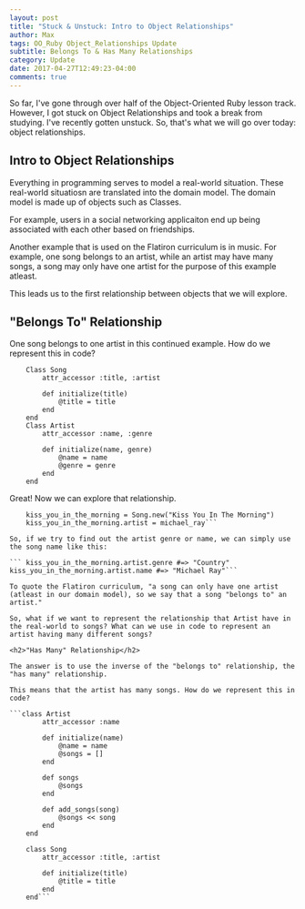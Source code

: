 ```yaml
---
layout: post
title: "Stuck & Unstuck: Intro to Object Relationships"
author: Max
tags: OO_Ruby Object_Relationships Update
subtitle: Belongs To & Has Many Relationships
category: Update
date: 2017-04-27T12:49:23-04:00
comments: true
---
```


So far, I've gone through over half of the Object-Oriented Ruby lesson track. However, I got stuck on Object Relationships and took a break from studying. I've recently gotten unstuck. So, that's what we will go over today: object relationships.  

<h2>Intro to Object Relationships</h2>

Everything in programming serves to model a real-world situation. These real-world situatiosn are translated into the domain model. The domain model is made up of objects such as Classes. 

For example, users in a social networking applicaiton end up being associated with each other based on friendships. 

Another example that is used on the Flatiron curriculum is in music. For example, one song belongs to an artist, while an artist may have many songs, a song may only have one artist for the purpose of this example atleast.

This leads us to the first relationship between objects that we will explore.  

<h2>"Belongs To" Relationship</h2>

One song belongs to one artist in this continued example. How do we represent this in code? 

```
	Class Song
		attr_accessor :title, :artist

		def initialize(title)
			@title = title
		end
	end
	Class Artist
		attr_accessor :name, :genre

		def initialize(name, genre)
			@name = name
			@genre = genre
		end
	end
```
Great! Now we can explore that relationship. 

``` michael_ray = Artist.new("Michael Ray", "Country")
	kiss_you_in_the_morning = Song.new("Kiss You In The Morning")
	kiss_you_in_the_morning.artist = michael_ray```

So, if we try to find out the artist genre or name, we can simply use the song name like this: 

``` kiss_you_in_the_morning.artist.genre #=> "Country"
kiss_you_in_the_morning.artist.name #=> "Michael Ray"```

To quote the Flatiron curriculum, "a song can only have one artist (atleast in our domain model), so we say that a song "belongs to" an artist." 

So, what if we want to represent the relationship that Artist have in the real-world to songs? What can we use in code to represent an artist having many different songs? 

<h2>"Has Many" Relationship</h2>

The answer is to use the inverse of the "belongs to" relationship, the "has many" relationship. 

This means that the artist has many songs. How do we represent this in code? 

```class Artist
		attr_accessor :name

		def initialize(name)
			@name = name
			@songs = []
		end

		def songs 
			@songs
		end

		def add_songs(song)
			@songs << song
		end
	end

	class Song
		attr_accessor :title, :artist

		def initialize(title)
			@title = title
		end
	end``` 

